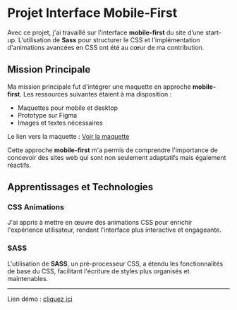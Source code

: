# Projet Interface Mobile-First

Avec ce projet, j'ai travaillé sur l'interface **mobile-first** du site d’une start-up. L'utilisation de **Sass** pour structurer le CSS et l'implémentation d'animations avancées en CSS ont été au cœur de ma contribution.

## Mission Principale

Ma mission principale fut d'intégrer une maquette en approche **mobile-first**. Les ressources suivantes étaient à ma disposition :

- Maquettes pour mobile et desktop
- Prototype sur Figma
- Images et textes nécessaires

Le lien vers la maquette : [Voir la maquette](https://github.com/cheikh-mbacke/ameliorez_l_interface_d_un_site_mobile_avec_des_animations_css/tree/main/mequette)

Cette approche **mobile-first** m'a permis de comprendre l'importance de concevoir des sites web qui sont non seulement adaptatifs mais également réactifs.

## Apprentissages et Technologies

### CSS Animations

J'ai appris à mettre en œuvre des animations CSS pour enrichir l'expérience utilisateur, rendant l'interface plus interactive et engageante.

### SASS

L'utilisation de **SASS**, un pré-processeur CSS, a étendu les fonctionnalités de base du CSS, facilitant l'écriture de styles plus organisés et maintenables.

---

Lien démo : [cliquez ici](https://cheikh-mbacke.github.io/ameliorez_l_interface_d_un_site_mobile_avec_des_animations_css/)
